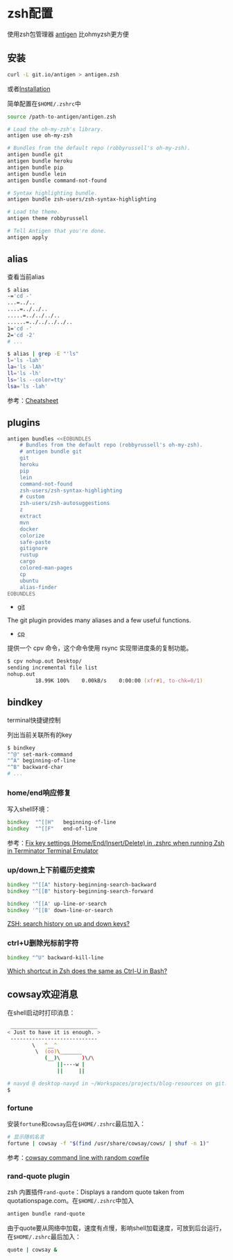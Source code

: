 # zsh配置

使用zsh包管理器 [antigen](https://github.com/zsh-users/antigen) 比ohmyzsh更方便

## 安装

```bash
curl -L git.io/antigen > antigen.zsh
```

或者[Installation](https://github.com/zsh-users/antigen/wiki/Installation)

简单配置在`$HOME/.zshrc`中

```zsh
source /path-to-antigen/antigen.zsh

# Load the oh-my-zsh's library.
antigen use oh-my-zsh

# Bundles from the default repo (robbyrussell's oh-my-zsh).
antigen bundle git
antigen bundle heroku
antigen bundle pip
antigen bundle lein
antigen bundle command-not-found

# Syntax highlighting bundle.
antigen bundle zsh-users/zsh-syntax-highlighting

# Load the theme.
antigen theme robbyrussell

# Tell Antigen that you're done.
antigen apply
```

## alias

查看当前alias

```bash
$ alias
-='cd -'
...=../..
....=../../..
.....=../../../..
......=../../../../..
1='cd -'
2='cd -2'
# ...

$ alias | grep -E "'ls"
l='ls -lah'
la='ls -lAh'
ll='ls -lh'
ls='ls --color=tty'
lsa='ls -lah'
```

参考：[Cheatsheet](https://github.com/ohmyzsh/ohmyzsh/wiki/Cheatsheet)

## plugins

```bash
antigen bundles <<EOBUNDLES
    # Bundles from the default repo (robbyrussell's oh-my-zsh).
    # antigen bundle git
    git
    heroku
    pip
    lein
    command-not-found
    zsh-users/zsh-syntax-highlighting
    # custom
    zsh-users/zsh-autosuggestions
    z
    extract
    mvn
    docker
    colorize
    safe-paste
    gitignore
    rustup
    cargo
    colored-man-pages
    cp
    ubuntu
    alias-finder
EOBUNDLES
```

- [git](https://github.com/ohmyzsh/ohmyzsh/tree/master/plugins/git)

The git plugin provides many aliases and a few useful functions.

- [cp](https://github.com/ohmyzsh/ohmyzsh/tree/master/plugins/cp)

提供一个 cpv 命令，这个命令使用 rsync 实现带进度条的复制功能。

```zsh
$ cpv nohup.out Desktop/
sending incremental file list
nohup.out
         18.99K 100%    0.00kB/s    0:00:00 (xfr#1, to-chk=0/1)
```

## bindkey

terminal快捷键控制

列出当前关联所有的key

```bash
$ bindkey
"^@" set-mark-command
"^A" beginning-of-line
"^B" backward-char
# ...
```

### home/end响应修复

写入shell环境：

```zsh
bindkey  "^[[H"   beginning-of-line
bindkey  "^[[F"   end-of-line
```

参考：[Fix key settings (Home/End/Insert/Delete) in .zshrc when running Zsh in Terminator Terminal Emulator](https://stackoverflow.com/questions/8638012/fix-key-settings-home-end-insert-delete-in-zshrc-when-running-zsh-in-terminat)

### up/down上下前缀历史搜索

```zsh
bindkey "^[[A" history-beginning-search-backward
bindkey "^[[B" history-beginning-search-forward
```

```zsh
bindkey '^[[A' up-line-or-search
bindkey '^[[B' down-line-or-search
```

[ZSH: search history on up and down keys?](https://unix.stackexchange.com/a/100860)

### ctrl+U删除光标前字符

```zsh
bindkey "^U" backward-kill-line
```

[Which shortcut in Zsh does the same as Ctrl-U in Bash?](https://stackoverflow.com/questions/3483604/which-shortcut-in-zsh-does-the-same-as-ctrl-u-in-bash)

## cowsay欢迎消息

在shell启动时打印消息：

```zsh
 ____________________________
< Just to have it is enough. >
 ----------------------------
        \   ^__^
         \  (oo)\_______
            (__)\       )\/\
                ||----w |
                ||     ||

# navyd @ desktop-navyd in ~/Workspaces/projects/blog-resources on git:master x [17:44:33] 
$ 
```

### fortune

安装`fortune`和`cowsay`后在`$HOME/.zshrc`最后加入：

```zsh
# 显示随机名言
fortune | cowsay -f "$(find /usr/share/cowsay/cows/ | shuf -n 1)"
```

参考：[cowsay command line with random cowfile](https://askubuntu.com/a/514134)

### rand-quote plugin

zsh 内置插件`rand-quote`：Displays a random quote taken from quotationspage.com。在`$HOME/.zshrc`中加入

```zsh
antigen bundle rand-quote
```


由于quote要从网络中加载，速度有点慢，影响shell加载速度，可放到后台运行，在`$HOME/.zshrc`最后加入：

```zsh
quote | cowsay &
```
